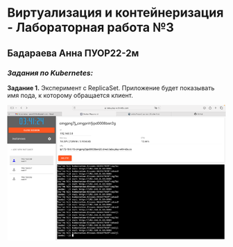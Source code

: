 <h1>Виртуализация и контейнеризация - Лабораторная работа №3</h1>

<h2>Бадараева Анна ПУОР22-2м</h2>

***<h3>Задания по Kubernetes:</h3>***

**Задание 1.** Эксперимент с ReplicaSet. Приложение будет показывать имя пода, к которому обращается клиент.

<img src="kuber.png">
